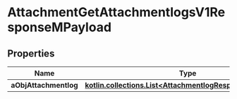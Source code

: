 
# AttachmentGetAttachmentlogsV1ResponseMPayload

## Properties
| Name | Type | Description | Notes |
| ------------ | ------------- | ------------- | ------------- |
| **aObjAttachmentlog** | [**kotlin.collections.List&lt;AttachmentlogResponseCompound&gt;**](AttachmentlogResponseCompound.md) |  |  |



